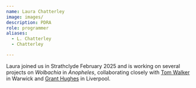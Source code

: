 ```yaml
---
name: Laura Chatterley
image: images/
description: PDRA
role: programmer
aliases:
  - L. Chatterley
  - Chatterley

---
```


Laura joined us in Strathclyde February 2025 and is working on several projects on _Wolbachia_ in _Anopheles_, collaborating closely with [Tom Walker](https://warwick.ac.uk/fac/sci/lifesci/people/twalker/) in Warwick and [Grant Hughes](https://www.lstmed.ac.uk/about/people/dr-grant-hughes) in Liverpool. 
